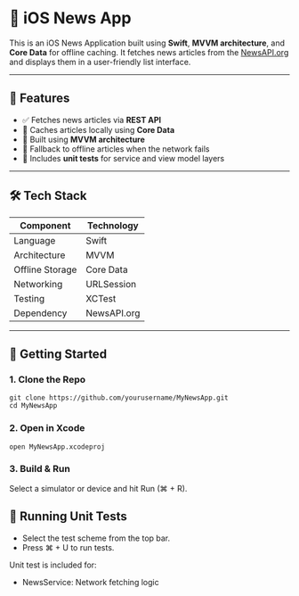 # 📰 iOS News App

This is an iOS News Application built using **Swift**, **MVVM architecture**, and **Core Data** for offline caching. It fetches news articles from the [NewsAPI.org](https://newsapi.org/) and displays them in a user-friendly list interface.

---

## 📱 Features

- ✅ Fetches news articles via **REST API**
- 📶 Caches articles locally using **Core Data**
- 🧠 Built using **MVVM architecture**
- 📡 Fallback to offline articles when the network fails
- 🧪 Includes **unit tests** for service and view model layers

---

## 🛠️ Tech Stack

| Component       | Technology       |
|----------------|------------------|
| Language        | Swift            |
| Architecture    | MVVM             |
| Offline Storage | Core Data        |
| Networking      | URLSession       |
| Testing         | XCTest           |
| Dependency      | NewsAPI.org      |

---

## 🚀 Getting Started

### 1. Clone the Repo

```
git clone https://github.com/yourusername/MyNewsApp.git
cd MyNewsApp
```

### 2. Open in Xcode

```
open MyNewsApp.xcodeproj
```

### 3. Build & Run

Select a simulator or device and hit Run (⌘ + R).

## 🧪 Running Unit Tests
- Select the test scheme from the top bar.
- Press ⌘ + U to run tests.

Unit test is included for:
- NewsService: Network fetching logic
